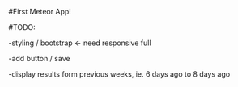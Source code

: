 #First Meteor App!

#TODO:

-styling / bootstrap <- need responsive full


-add button / save

-display results form previous weeks, ie. 6 days ago to 8 days ago

